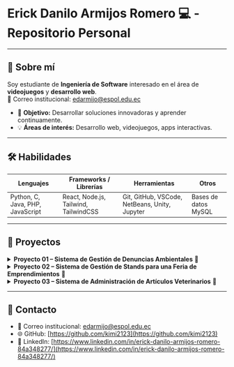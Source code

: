 # Erick Danilo Armijos Romero 💻 - Repositorio Personal

---

## 🌟 Sobre mí
Soy estudiante de **Ingeniería de Software** interesado en el área de **videojuegos** y **desarrollo web**.  
📧 Correo institucional: edarmijo@espol.edu.ec  

- 🎯 **Objetivo:** Desarrollar soluciones innovadoras y aprender continuamente.  
- 💡 **Áreas de interés:** Desarrollo web, videojuegos, apps interactivas.

---

## 🛠 Habilidades
| Lenguajes | Frameworks / Librerías | Herramientas | Otros |
|-----------|----------------------|-------------|-------|
| Python, C, Java, PHP, JavaScript | React, Node.js, Tailwind, TailwindCSS | Git, GitHub, VSCode, NetBeans, Unity, Jupyter | Bases de datos MySQL |

---

## 📂 Proyectos

<details>
<summary><strong>Proyecto 01 – Sistema de Gestión de Denuncias Ambientales</strong> 🔗</summary>

- **Estado:** Finalizado  
- **Tecnologías:** React, Node.js, PHP, TailwindCSS  
- **Descripción:** Desarrollo de una plataforma web intuitiva que permite a los ciudadanos reportar denuncias ambientales en tiempo real, promoviendo la participación ciudadana en la protección del medio ambiente.  
- **Repositorio:** [GitHub](https://github.com/kimi2123/ecoAlerta)  

**Evidencias:**  
![Captura 1](https://raw.githubusercontent.com/kimi2123/kimi2123/main/capturas/proyectoEcoAlerta1.jpg)  
![Captura 2](https://raw.githubusercontent.com/kimi2123/kimi2123/main/capturas/ProyectoEcoAlerta2.jpg)  

</details>

<details>
<summary><strong>Proyecto 02 – Sistema de Gestión de Stands para una Feria de Emprendimientos</strong> 🔗</summary>

- **Estado:** Finalizado  
- **Tecnologías:** Java, JavaFX  
- **Descripción:** Aplicación de escritorio que administra la participación de emprendedores en una feria. Permite registrar emprendedores, asignar stands, gestionar auspiciantes y secciones de la feria, así como vincular redes sociales a los participantes.  
- **Repositorio:** [GitHub](https://github.com/Ricardo24A/POO-P3-G07)  

**Evidencias:**  
![Captura 1](https://raw.githubusercontent.com/kimi2123/kimi2123/main/capturas/proyectoFeria1.jpg)  
![Captura 2](https://raw.githubusercontent.com/kimi2123/kimi2123/main/capturas/proyectoFeria2.jpg)  
![Captura 3](https://raw.githubusercontent.com/kimi2123/kimi2123/main/capturas/ProyectoFeria3.jpg)  

</details>

<details>
<summary><strong>Proyecto 03 – Sistema de Administración de Artículos Veterinarios</strong> 🔗</summary>

- **Estado:** Finalizado  
- **Tecnologías:** Java (Swing), MySQL  
- **Descripción:** Aplicación de escritorio que gestiona artículos y procesos de una veterinaria. Incluye módulos para administrar distribuidores, productos, pedidos y facturas, con formularios de registro y consulta.  
- **Base de datos:** MySQL utilizada para almacenar información de clientes, productos, pedidos y facturas.  
- **Repositorio:** [GitHub](https://github.com/kimi2123/ProyectoSistemasDeBasesDeDatos)  

**Evidencias:**  
![Captura 1](https://raw.githubusercontent.com/kimi2123/kimi2123/main/capturas/ProyectoGestion1.jpg)  
![Captura 2](https://raw.githubusercontent.com/kimi2123/kimi2123/main/capturas/ProyectoGestion2.jpg)  

</details>

---

## 🔗 Contacto
- 📧 Correo institucional: edarmijo@espol.edu.ec  
- 🌐 GitHub: [https://github.com/kimi2123](https://github.com/kimi2123) 
- 💼 LinkedIn: [https://www.linkedin.com/in/erick-danilo-armijos-romero-84a348277/](https://www.linkedin.com/in/erick-danilo-armijos-romero-84a348277/)
